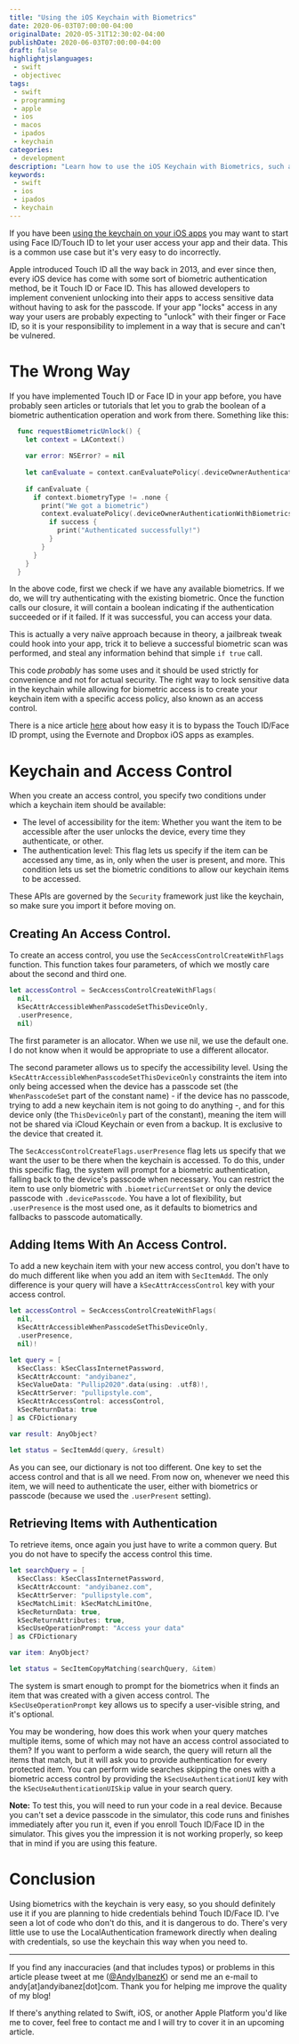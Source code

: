 ```yaml
---
title: "Using the iOS Keychain with Biometrics"
date: 2020-06-03T07:00:00-04:00
originalDate: 2020-05-31T12:30:02-04:00
publishDate: 2020-06-03T07:00:00-04:00
draft: false
highlightjslanguages:
 - swift
 - objectivec
tags:
 - swift
 - programming
 - apple
 - ios
 - macos
 - ipados
 - keychain
categories:
 - development
description: "Learn how to use the iOS Keychain with Biometrics, such as Touch ID or Face ID."
keywords:
 - swift
 - ios
 - ipados
 - keychain
---
```


If you have been [using the keychain on your iOS apps](https://www.andyibanez.com/posts/using-ios-keychain-swift/) you may want to start using Face ID/Touch ID to let your user access your app and their data. This is a common use case but it's very easy to do incorrectly.

Apple introduced Touch ID all the way back in 2013, and ever since then, every iOS device has come with some sort of biometric authentication method, be it Touch ID or Face ID. This has allowed developers to implement convenient unlocking into their apps to access sensitive data without having to ask for the passcode. If your app "locks" access in any way your users are probably expecting to "unlock" with their finger or Face ID, so it is your responsibility to implement in a way that is secure and can't be vulnered.

# The Wrong Way

If you have implemented Touch ID or Face ID in your app before, you have probably seen articles or tutorials that let you to grab the boolean of a biometric authentication operation and work from there. Something like this:

```swift
  func requestBiometricUnlock() {
    let context = LAContext()
    
    var error: NSError? = nil
    
    let canEvaluate = context.canEvaluatePolicy(.deviceOwnerAuthenticationWithBiometrics, error: &error)
    
    if canEvaluate {
      if context.biometryType != .none {
        print("We got a biometric")
        context.evaluatePolicy(.deviceOwnerAuthenticationWithBiometrics, localizedReason: "To access your data") { (success, error) in
          if success {
            print("Authenticated successfully!")
          }
        }
      }
    }
  }
```

In the above code, first we check if we have any available biometrics. If we do, we will try authenticating with the existing biometric. Once the function calls our closure, it will contain a boolean indicating if the authentication succeeded or if it failed. If it was successful, you can access your data.

This is actually a very naïve approach because in theory, a jailbreak tweak could hook into your app, trick it to believe a successful biometric scan was performed, and steal any information behind that simple `if true` call.

This code *probably* has some uses and it should be used strictly for convenience and not for actual security. The right way to lock sensitive data in the keychain while allowing for biometric access is to create your keychain item with a specific access policy, also known as an access control.

There is a nice article [here](https://medium.com/@pig.wig45/touch-id-authentication-bypass-on-evernote-and-dropbox-ios-apps-7985219767b2) about how easy it is to bypass the Touch ID/Face ID prompt, using the Evernote and Dropbox iOS apps as examples.

# Keychain and Access Control

When you create an access control, you specify two conditions under which a keychain item should be available:

* The level of accessibility for the item: Whether you want the item to be accessible after the user unlocks the device, every time they authenticate, or other.
* The authentication level: This flag lets us specify if the item can be accessed any time, as in, only when the user is present, and more. This condition lets us set the biometric conditions to allow our keychain items to be accessed.

These APIs are governed by the `Security` framework just like the keychain, so make sure you import it before moving on.

## Creating An Access Control.

To create an access control, you use the `SecAccessControlCreateWithFlags` function. This function takes four parameters, of which we mostly care about the second and third one.

```swift
let accessControl = SecAccessControlCreateWithFlags(
  nil,
  kSecAttrAccessibleWhenPasscodeSetThisDeviceOnly,
  .userPresence,
  nil)
```

The first parameter is an allocator. When we use nil, we use the default one. I do not know when it would be appropriate to use a different allocator.

The second parameter allows us to specify the accessibility level. Using the `kSecAttrAccessibleWhenPasscodeSetThisDeviceOnly` constraints the item into only being accessed when the device has a passcode set (the `WhenPasscodeSet` part of the constant name) - if the device has no passcode, trying to add a new keychain item is not going to do anything -, and for this device only (the `ThisDeviceOnly` part of the constant), meaning the item will not be shared via iCloud Keychain or even from a backup. It is exclusive to the device that created it.

The `SecAccessControlCreateFlags.userPresence` flag lets us specify that we want the user to be there when the keychain is accessed. To do this, under this specific flag, the system will prompt for a biometric authentication, falling back to the device's passcode when necessary. You can restrict the item to use only biometric with `.biometricCurrentSet` or only the device passcode with `.devicePasscode`. You have a lot of flexibility, but `.userPresence` is the most used one, as it defaults to biometrics and fallbacks to passcode automatically.

## Adding Items With An Access Control.

To add a new keychain item with your new access control, you don't have to do much different like when you add an item with `SecItemAdd`. The only difference is your query will have a `kSecAttrAccessControl` key with your access control.

```swift
let accessControl = SecAccessControlCreateWithFlags(
  nil,
  kSecAttrAccessibleWhenPasscodeSetThisDeviceOnly,
  .userPresence,
  nil)!

let query = [
  kSecClass: kSecClassInternetPassword,
  kSecAttrAccount: "andyibanez",
  kSecValueData: "Pullip2020".data(using: .utf8)!,
  kSecAttrServer: "pullipstyle.com",
  kSecAttrAccessControl: accessControl,
  kSecReturnData: true
] as CFDictionary

var result: AnyObject?

let status = SecItemAdd(query, &result)
```

As you can see, our dictionary is not too different. One key to set the access control and that is all we need. From now on, whenever we need this item, we will need to authenticate the user, either with biometrics or passcode (because we used the `.userPresent` setting).

## Retrieving Items with Authentication

To retrieve items, once again you just have to write a common query. But you do not have to specify the access control this time.

```swift
let searchQuery = [
  kSecClass: kSecClassInternetPassword,
  kSecAttrAccount: "andyibanez.com",
  kSecAttrServer: "pullipstyle.com",
  kSecMatchLimit: kSecMatchLimitOne,
  kSecReturnData: true,
  kSecReturnAttributes: true,
  kSecUseOperationPrompt: "Access your data"
] as CFDictionary

var item: AnyObject?

let status = SecItemCopyMatching(searchQuery, &item)
```

The system is smart enough to prompt for the biometrics when it finds an item that was created with a given access control. The `kSecUseOperationPrompt` key allows us to specify a user-visible string, and it's optional.

You may be wondering, how does this work when your query matches multiple items, some of which may not have an access control associated to them? If you want to perform a wide search, the query will return all the items that match, but it will ask you to provide authentication for every protected item. You can perform wide searches skipping the ones with a biometric access control by providing the `kSecUseAuthenticationUI` key with the `kSecUseAuthenticationUISkip` value in your search query.

**Note:** To test this, you will need to run your code in a real device. Because you can't set a device passcode in the simulator, this code runs and finishes immediately after you run it, even if you enroll Touch ID/Face ID in the simulator. This gives you the impression it is not working properly, so keep that in mind if you are using this feature.

# Conclusion

Using biometrics with the keychain is very easy, so you should definitely use it if you are planning to hide credentials behind Touch ID/Face ID. I've seen a lot of code who don't do this, and it is dangerous to do. There's very little use to use the LocalAuthentication framework directly when dealing with credentials, so use the keychain this way when you need to.

<hr>

If you find any inaccuracies (and that includes typos) or problems in this article please tweet at me ([@AndyIbanezK](https://twitter.com/AndyIbanezK)) or send me an e-mail to andy[at]andyibanez[dot]com. Thank you for helping me improve the quality of my blog!

If there's anything related to Swift, iOS, or another Apple Platform you'd like me to cover, feel free to contact me and I will try to cover it in an upcoming article.